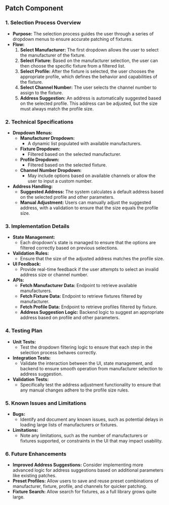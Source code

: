 ## Patch Component

### 1. **Selection Process Overview**

- **Purpose:** The selection process guides the user through a series of dropdown menus to ensure accurate patching of fixtures.
- **Flow:**
  1.  **Select Manufacturer:** The first dropdown allows the user to select the manufacturer of the fixture.
  2.  **Select Fixture:** Based on the manufacturer selection, the user can then choose the specific fixture from a filtered list.
  3.  **Select Profile:** After the fixture is selected, the user chooses the appropriate profile, which defines the behavior and capabilities of the fixture.
  4.  **Select Channel Number:** The user selects the channel number to assign to the fixture.
  5.  **Address Suggestion:** An address is automatically suggested based on the selected profile. This address can be adjusted, but the size must always match the profile size.

### 2. **Technical Specifications**

- **Dropdown Menus:**
  - **Manufacturer Dropdown:**
    - A dynamic list populated with available manufacturers.
  - **Fixture Dropdown:**
    - Filtered based on the selected manufacturer.
  - **Profile Dropdown:**
    - Filtered based on the selected fixture.
  - **Channel Number Dropdown:**
    - May include options based on available channels or allow the user to input a custom number.
- **Address Handling:**
  - **Suggested Address:** The system calculates a default address based on the selected profile and other parameters.
  - **Manual Adjustment:** Users can manually adjust the suggested address, with a validation to ensure that the size equals the profile size.

### 3. **Implementation Details**

- **State Management:**
  - Each dropdown's state is managed to ensure that the options are filtered correctly based on previous selections.
- **Validation Rules:**
  - Ensure that the size of the adjusted address matches the profile size.
- **UI Feedback:**
  - Provide real-time feedback if the user attempts to select an invalid address size or channel number.
- **APIs:**
  - **Fetch Manufacturer Data:** Endpoint to retrieve available manufacturers.
  - **Fetch Fixture Data:** Endpoint to retrieve fixtures filtered by manufacturer.
  - **Fetch Profile Data:** Endpoint to retrieve profiles filtered by fixture.
  - **Address Suggestion Logic:** Backend logic to suggest an appropriate address based on profile and other parameters.

### 4. **Testing Plan**

- **Unit Tests:**
  - Test the dropdown filtering logic to ensure that each step in the selection process behaves correctly.
- **Integration Tests:**
  - Validate the interaction between the UI, state management, and backend to ensure smooth operation from manufacturer selection to address suggestion.
- **Validation Tests:**
  - Specifically test the address adjustment functionality to ensure that any manual changes adhere to the profile size rules.

### 5. **Known Issues and Limitations**

- **Bugs:**
  - Identify and document any known issues, such as potential delays in loading large lists of manufacturers or fixtures.
- **Limitations:**
  - Note any limitations, such as the number of manufacturers or fixtures supported, or constraints in the UI that may impact usability.

### 6. **Future Enhancements**

- **Improved Address Suggestions:** Consider implementing more advanced logic for address suggestions based on additional parameters like existing patches.
- **Preset Profiles:** Allow users to save and reuse preset combinations of manufacturer, fixture, profile, and channels for quicker patching.
- **Fixture Search:** Allow search for fixtures, as a full library grows quite large.
